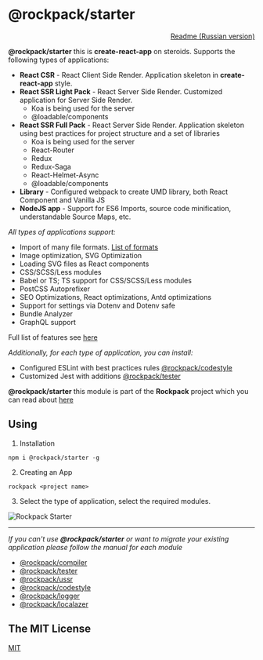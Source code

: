 # @rockpack/starter

<p align="right">
  <a href="https://github.com/AlexSergey/rockpack/blob/master/packages/starter/README_RU.md">Readme (Russian version)</a>
</p>

**@rockpack/starter** this is **create-react-app** on steroids. Supports the following types of applications:

- **React CSR** - React Client Side Render. Application skeleton in **create-react-app** style.
- **React SSR Light Pack** - React Server Side Render. Customized application for Server Side Render.
    - Koa is being used for the server
    - @loadable/components
- **React SSR Full Pack** - React Server Side Render. Application skeleton using best practices for project structure and a set of libraries
    - Koa is being used for the server
    - React-Router
    - Redux
    - Redux-Saga
    - React-Helmet-Async
    - @loadable/components
- **Library** - Configured webpack to create UMD library, both React Component and Vanilla JS
- **NodeJS app** - Support for ES6 Imports, source code minification, understandable Source Maps, etc.

*All types of applications support:*
- Import of many file formats. [List of formats](https://github.com/AlexSergey/rockpack/blob/master/packages/compiler/README.md)
- Image optimization, SVG Optimization
- Loading SVG files as React components
- CSS/SCSS/Less modules
- Babel or TS; TS support for CSS/SCSS/Less modules
- PostCSS Autoprefixer
- SEO Optimizations, React optimizations, Antd optimizations
- Support for settings via Dotenv and Dotenv safe
- Bundle Analyzer
- GraphQL support

Full list of features see [here](https://github.com/AlexSergey/rockpack/blob/master/packages/compiler/README.md)

*Additionally, for each type of application, you can install:*
- Configured ESLint with best practices rules [@rockpack/codestyle](https://github.com/AlexSergey/rockpack/blob/master/packages/codestyle/README_RU.md)
- Customized Jest with additions [@rockpack/tester](https://github.com/AlexSergey/rockpack/blob/master/packages/tester/README_RU.md)

**@rockpack/starter** this module is part of the **Rockpack** project which you can read about <a href="https://github.com/AlexSergey/rockpack/blob/master/README.md" target="_blank">here</a>

## Using

1. Installation

```shell script
npm i @rockpack/starter -g
```

2. Creating an App
```shell script
rockpack <project name>
```

3. Select the type of application, select the required modules.

![Rockpack Starter](https://www.rock-book.io/readme_assets/rockpack_starter_1.v2.jpg)
***

*If you can't use **@rockpack/starter** or want to migrate your existing application please follow the manual for each module*

- [@rockpack/compiler](https://github.com/AlexSergey/rockpack/blob/master/packages/compiler/README.md#how-it-works)
- [@rockpack/tester](https://github.com/AlexSergey/rockpack/blob/master/packages/tester/README.md#how-it-works)
- [@rockpack/ussr](https://github.com/AlexSergey/rockpack/blob/master/packages/ussr/README.md#how-it-works)
- [@rockpack/codestyle](https://github.com/AlexSergey/rockpack/blob/master/packages/codestyle/README.md#how-it-works)
- [@rockpack/logger](https://github.com/AlexSergey/rockpack/blob/master/packages/logger/README.md#how-it-works)
- [@rockpack/localazer](https://github.com/AlexSergey/rockpack/blob/master/packages/localazer/README.md#how-it-works)

## The MIT License

<a href="https://github.com/AlexSergey/rockpack#the-mit-license" target="_blank">MIT</a>
